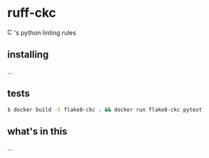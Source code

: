 ruff-ckc
==========
[<img src="https://ckcollab.com/assets/images/badges/badge.svg" alt="CKC" height="15">](https://ckcollab.com)'s python linting rules


## installing

...

## tests

```bash
$ docker build -t flake8-ckc . && docker run flake8-ckc pytest
```

## what's in this

...